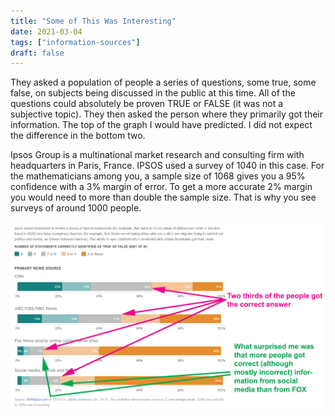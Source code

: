 ```yaml
---
title: "Some of This Was Interesting"
date: 2021-03-04
tags: ["information-sources"]
draft: false
---
```


They asked a population of people a series of questions, some true, some false, on subjects being discussed in the public at this time.  All of the questions could absolutely be proven TRUE or FALSE (it was not a subjective topic).  They then asked the person where they primarily got their information.  The top of the graph I would have predicted.  I did not expect the difference in the bottom two.

Ipsos Group is a multinational market research and consulting firm with headquarters in Paris, France.  IPSOS used a survey of 1040 in this case.  For the mathematicians among you, a sample size of 1068 gives you a 95% confidence with a 3% margin of error.  To get a more accurate 2% margin you would need to more than double the sample size.  That is why you see surveys of around 1000 people.

![Where do you get your information?](where-do-you-get-your-information.jpg)